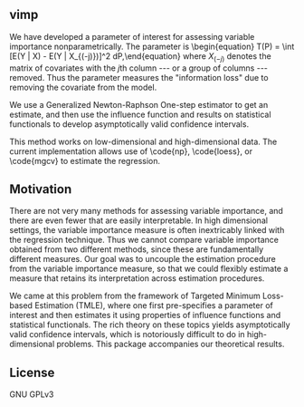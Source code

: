## vimp

We have developed a parameter of interest for assessing variable importance nonparametrically. The parameter is 
\begin{equation} T(P) = \int [E(Y | X) - E(Y | X_{(-j)})]^2 dP,\end{equation}
where $X_{(-j)}$ denotes the matrix of covariates with the $j$th column --- or a group of columns --- removed. Thus the parameter measures the "information loss" due to removing the covariate from the model.

We use a Generalized Newton-Raphson One-step estimator to get an estimate, and then use the influence function and results on statistical functionals to develop asymptotically valid confidence intervals.

This method works on low-dimensional and high-dimensional data. The current implementation allows use of \code{np}, \code{loess}, or \code{mgcv} to estimate the regression.

## Motivation

There are not very many methods for assessing variable importance, and there are even fewer that are easily interpretable. In high dimensional settings, the variable importance measure is often inextricably linked with the regression technique. Thus we cannot compare variable importance obtained from two different methods, since these are fundamentally different measures. Our goal was to uncouple the estimation procedure from the variable importance measure, so that we could flexibly estimate a measure that retains its interpretation across estimation procedures. 

We came at this problem from the framework of Targeted Minimum Loss-based Estimation (TMLE), where one first pre-specifies a parameter of interest and then estimates it using properties of influence functions and statistical functionals. The rich theory on these topics yields asymptotically valid confidence intervals, which is notoriously difficult to do in high-dimensional problems. This package accompanies our theoretical results.

## License

GNU GPLv3
